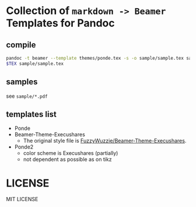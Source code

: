 # Collection of `markdown -> Beamer` Templates for Pandoc

## compile

```bash
pandoc -t beamer --template themes/ponde.tex -s -o sample/sample.tex sample/sample.md
$TEX sample/sample.tex
```

## samples

see `sample/*.pdf`

## templates list

- Ponde
- Beamer-Theme-Execushares
    - The original style file is [FuzzyWuzzie/Beamer-Theme-Execushares](https://github.com/FuzzyWuzzie/Beamer-Theme-Execushares).
- Ponde2
    - color scheme is Execushares (partially)
    - not dependent as possible as on tikz

# LICENSE

MIT LICENSE

